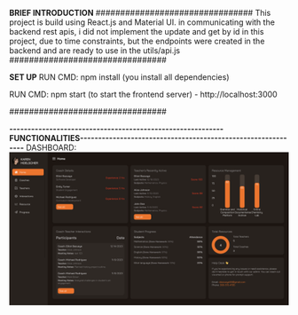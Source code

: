 **BRIEF INTRODUCTION** 
################################
This project is build using React.js and Material UI. in communicating with the backend rest apis, i did not implement the update and get by id 
in this project, due to time constraints, but the endpoints were created in the backend and are ready to use in the utils/api.js 
################################

**SET UP**
RUN CMD: 
npm install  (you install all dependencies)

RUN CMD: 
npm start (to start the frontend server) - http://localhost:3000

################################

**-----------------------------------------------------------FUNCTIONALITIES-------------------------------------------------------------**
DASHBOARD:
![Dashboard](./src/assets/images/readme_imgs/dashboard.png)